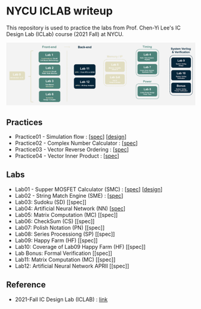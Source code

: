 # NYCU ICLAB writeup
This repository is used to practice the labs from Prof. Chen-Yi Lee's IC Design Lab (ICLab) course (2021 Fall) at NYCU.

![iclab_outline](./iclab_outline.png)

## Practices
* Practice01 - Simulation flow : [[spec](./Practices/Lab01_Practice.pdf)] [[design](./Practices/Pratcitce01/CORE.v)]
* Practice02 - Complex Number Calculator : [[spec](./Practices/Practice02/Lab02_Practice.pdf)]
* Practice03 - Vector Reverse Ordering : [[spec](./Practices/Practice03/Lab03_Practice.pdf)]
* Practice04 - Vector Inner Product : [[spec](./Practices/Practice04/Lab04_Practice.pdf)]


## Labs
* Lab01 - Supper MOSFET Calculator (SMC) : [[spec](./Labs/Lab01/Lab01_Exercise.pdf)] [[design](./Labs/Lab01/SMC.v)]
* Lab02 - String Match Engine (SME) : [[spec](./Labs/Lab02/Lab02_Exercise.pdf)]
* Lab03: Sudoku (SD) [[spec]]
* Lab04: Artificial Neural Network (NN) [[spec](./Labs/Lab04/Lab04_Exercise.pdf)]
* Lab05: Matrix Computation (MC) [[spec]]
* Lab06: CheckSum (CS) [[spec]]
* Lab07: Polish Notation (PN) [[spec]]
* Lab08: Series Processiong (SP) [[spec]]
* Lab09: Happy Farm (HF) [[spec]]
* Lab10: Coverage of Lab09 Happy Farm (HF) [[spec]]
* Lab Bonus: Formal Verification [[spec]]
* Lab11: Matrix Computation (MC) [[spec]]
* Lab12: Artificial Neural Network APRII [[spec]]

## Reference
* 2021-Fall IC Design Lab (ICLAB) : [link](https://www.lhlaib.com/course/2021-fall-iclab)